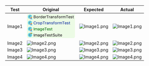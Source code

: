 |  Test  |              Original              |              Expected              |              Actual              |
|--------|------------------------------------|------------------------------------|----------------------------------|
| Image1 | ![Image1.png](original/Image1.png) | ![Image1.png](expected/Image1.png) | ![Image1.png](actual/Image1.png) |
| Image2 | ![Image2.png](original/Image2.png) | ![Image2.png](expected/Image2.png) | ![Image2.png](actual/Image2.png) |
| Image3 | ![Image3.png](original/Image3.png) | ![Image3.png](expected/Image3.png) | ![Image3.png](actual/Image3.png) |
| Image4 | ![Image4.png](original/Image4.png) | ![Image4.png](expected/Image4.png) | ![Image4.png](actual/Image4.png) |


